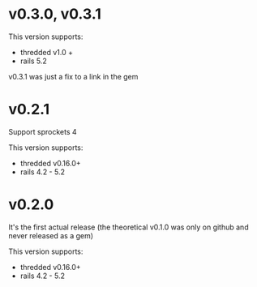 # v0.3.0, v0.3.1

This version supports:

* thredded v1.0 +
* rails 5.2

v0.3.1 was just a fix to a link in the gem

# v0.2.1

Support sprockets 4

This version supports:
 
 * thredded v0.16.0+
 * rails 4.2 - 5.2

# v0.2.0

It's the first actual release (the theoretical v0.1.0 was only on github and never released as a gem)

This version supports:
 
 * thredded v0.16.0+
 * rails 4.2 - 5.2

